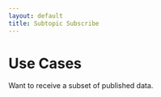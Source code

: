 ```yaml
---
layout: default
title: Subtopic Subscribe
---
```

# Use Cases

Want to receive a subset of published data.
